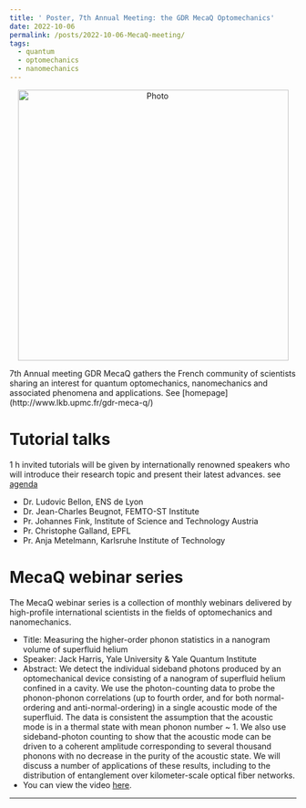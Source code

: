 ```yaml
---
title: ' Poster, 7th Annual Meeting: the GDR MecaQ Optomechanics'
date: 2022-10-06
permalink: /posts/2022-10-06-MecaQ-meeting/
tags:
  - quantum
  - optomechanics
  - nanomechanics
---
```


<p align="center">
  <img src="https://haoxsia.github.io/images/posts/2022-10-30-mecaQ-7th.png?raw=true" alt="Photo" style="width: 475px;"/> 
</p>
7th Annual meeting GDR MecaQ gathers the French community of scientists sharing an interest for quantum optomechanics, nanomechanics and associated phenomena and applications. See [homepage](http://www.lkb.upmc.fr/gdr-meca-q/)

# Tutorial talks

1 h invited tutorials will be given by internationally renowned speakers who will introduce their research topic and present their latest advances. see [agenda](https://mecaqcolloq2022.sciencesconf.org/program)

* Dr. Ludovic Bellon, ENS de Lyon
* Dr. Jean-Charles Beugnot, FEMTO-ST Institute
* Pr. Johannes Fink, Institute of Science and Technology Austria
* Pr. Christophe Galland, EPFL
* Pr. Anja Metelmann, Karlsruhe Institute of Technology


# MecaQ webinar series

The MecaQ webinar series is a collection of monthly webinars delivered by high-profile international scientists in the fields of optomechanics and nanomechanics.

* Title: Measuring the higher-order phonon statistics in a nanogram volume of superfluid helium
* Speaker: Jack Harris, Yale University & Yale Quantum Institute
* Abstract: We detect the individual sideband photons produced by an optomechanical device consisting of a nanogram of superfluid helium confined in a cavity. We use the photon-counting data to probe the phonon-phonon correlations (up to fourth order, and for both normal-ordering and anti-normal-ordering) in a single acoustic mode of the superfluid. The data is consistent the assumption that the acoustic mode is in a thermal state with mean phonon number ~ 1. We also use sideband-photon counting to show that the acoustic mode can be driven to a coherent amplitude corresponding to several thousand phonons with no decrease in the purity of the acoustic state. We will discuss a number of applications of these results, including to the distribution of entanglement over kilometer-scale optical fiber networks.
* You can view the video [here](https://www.youtube.com/watch?v=1FjmSGtnTEc&t=575s).

------

